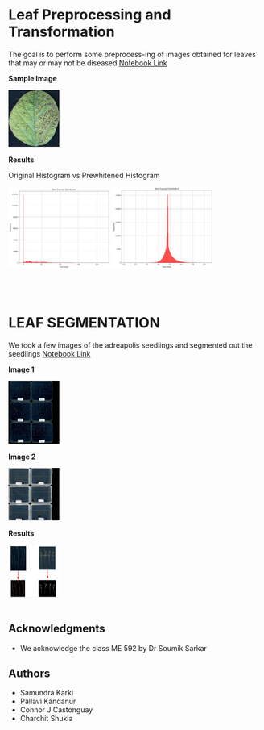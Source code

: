 

<!-- THIS NOTEBOOK  CONTAINS THE  INFORMATION OF WHAT IS DONE-->
# Leaf Preprocessing and Transformation
The goal is to perform some preprocess-ing of images obtained for leaves that may or may not be diseased
[Notebook Link](./notebook_preprocessing/image_preprocessing_transformation.ipynb)

**Sample Image**

<img src="./data/leaves/I1.png" width="20%"> 


</br>

**Results**

Original Histogram vs Prewhitened Histogram
</br>

<img src="./data/results/original_histogram.png" width="40%"> <img src="./data/results/prewhitened.png" width="40%"> 

</br>
</br>
<!-- THIS NOTEBOOK  CONTAINS THE  INFORMATION OF WHAT IS DONE-->

# LEAF SEGMENTATION 

We took a few images of the adreapolis seedlings and segmented out the seedlings
[Notebook Link](./notebook_segementation/leafsegmentation.ipynb)

**Image 1**

<img src="./data/1.jpg" width="20%"> 

**Image 2** 

<img src="./data/2.jpg" width="20%"> 

</br>

**Results**
</br>

<img src="./data/results/results_segmentation.png" width="20%"> 


</br>
</br>

## Acknowledgments

* We acknowledge the class ME 592 by Dr Soumik Sarkar

## Authors

* Samundra Karki
* Pallavi Kandanur
* Connor J Castonguay
* Charchit Shukla
